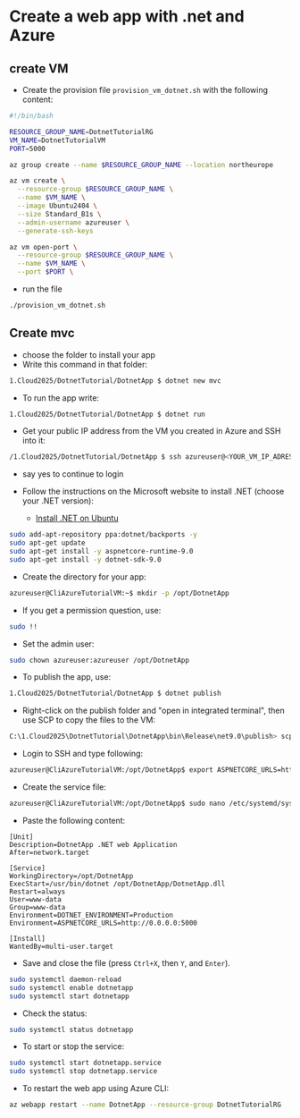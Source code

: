 # Create a web app with .net and Azure

## create VM

- Create the provision file `provision_vm_dotnet.sh` with the following content:

```bash
#!/bin/bash

RESOURCE_GROUP_NAME=DotnetTutorialRG
VM_NAME=DotnetTutorialVM
PORT=5000

az group create --name $RESOURCE_GROUP_NAME --location northeurope

az vm create \
  --resource-group $RESOURCE_GROUP_NAME \
  --name $VM_NAME \
  --image Ubuntu2404 \
  --size Standard_B1s \
  --admin-username azureuser \
  --generate-ssh-keys

az vm open-port \
  --resource-group $RESOURCE_GROUP_NAME \
  --name $VM_NAME \
  --port $PORT \
```

- run the file

```bash
./provision_vm_dotnet.sh
```

## Create mvc

- choose the folder to install your app
- Write this command in that folder:

```bash
1.Cloud2025/DotnetTutorial/DotnetApp $ dotnet new mvc
```

- To run the app write:

```bash
1.Cloud2025/DotnetTutorial/DotnetApp $ dotnet run
```

- Get your public IP address from the VM you created in Azure and SSH into it:

```bash
/1.Cloud2025/DotnetTutorial/DotnetApp $ ssh azureuser@<YOUR_VM_IP_ADRESS>
```

- say yes to continue to login

- Follow the instructions on the Microsoft website to install .NET (choose your .NET version):
  - [Install .NET on Ubuntu](https://learn.microsoft.com/en-us/dotnet/core/install/linux-ubuntu-install?tabs=dotnet9&pivots=os-linux-ubuntu-2404)

```bash
sudo add-apt-repository ppa:dotnet/backports -y
sudo apt-get update
sudo apt-get install -y aspnetcore-runtime-9.0
sudo apt-get install -y dotnet-sdk-9.0
```

- Create the directory for your app:

```bash
azureuser@CliAzureTutorialVM:~$ mkdir -p /opt/DotnetApp
```

- If you get a permission question, use:

```bash
sudo !!
```

- Set the admin user:

```bash
sudo chown azureuser:azureuser /opt/DotnetApp
```

- To publish the app, use:

```bash
1.Cloud2025/DotnetTutorial/DotnetApp $ dotnet publish
```

- Right-click on the publish folder and "open in integrated terminal", then use SCP to copy the files to the VM:

```bash
C:\1.Cloud2025\DotnetTutorial\DotnetApp\bin\Release\net9.0\publish> scp -r ./ azureuser@YOUR_VM_IP_ADRESS:/opt/DotnetApp/
```

- Login to SSH and type following:

```bash
azureuser@CliAzureTutorialVM:/opt/DotnetApp$ export ASPNETCORE_URLS=http://*:5000
```

- Create the service file:

```bash
azureuser@CliAzureTutorialVM:/opt/DotnetApp$ sudo nano /etc/systemd/system/dotnetapp.service
```

- Paste the following content:

```
[Unit]
Description=DotnetApp .NET web Application
After=network.target

[Service]
WorkingDirectory=/opt/DotnetApp
ExecStart=/usr/bin/dotnet /opt/DotnetApp/DotnetApp.dll
Restart=always
User=www-data
Group=www-data
Environment=DOTNET_ENVIRONMENT=Production
Environment=ASPNETCORE_URLS=http://0.0.0.0:5000

[Install]
WantedBy=multi-user.target
```

- Save and close the file (press `Ctrl+X`, then `Y`, and `Enter`).

```bash
sudo systemctl daemon-reload
sudo systemctl enable dotnetapp
sudo systemctl start dotnetapp
```

- Check the status:

```bash
sudo systemctl status dotnetapp
```

- To start or stop the service:

```bash
sudo systemctl start dotnetapp.service
sudo systemctl stop dotnetapp.service
```

- To restart the web app using Azure CLI:

```bash
az webapp restart --name DotnetApp --resource-group DotnetTutorialRG
```
